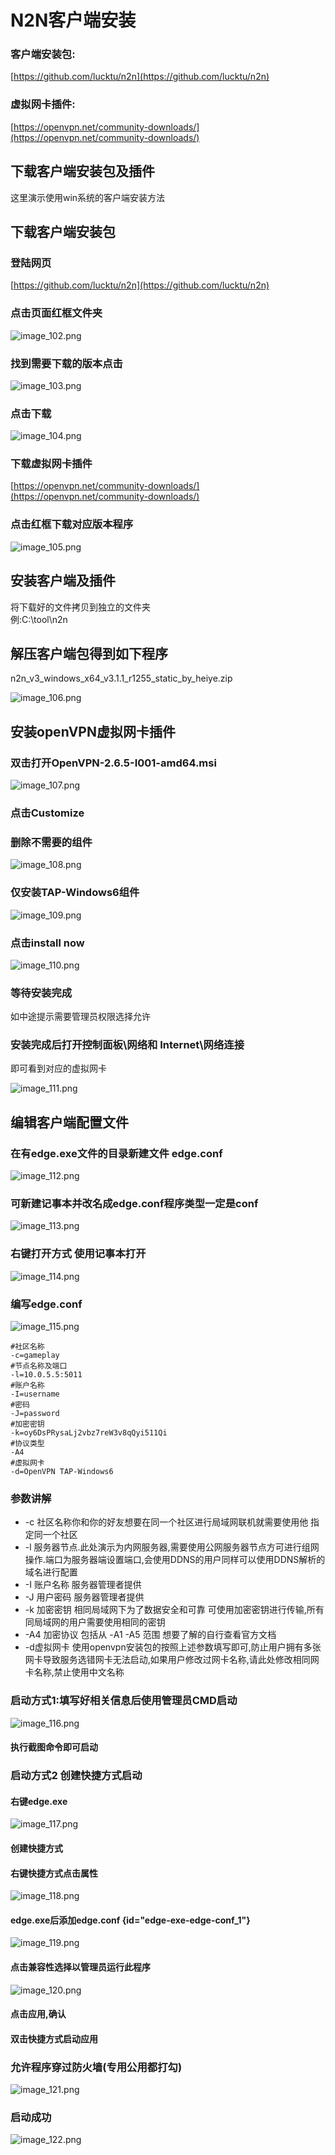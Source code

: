 # N2N客户端安装

### 客户端安装包:

[https://github.com/lucktu/n2n](https://github.com/lucktu/n2n)

### 虚拟网卡插件:

[https://openvpn.net/community-downloads/](https://openvpn.net/community-downloads/)

## 下载客户端安装包及插件

这里演示使用win系统的客户端安装方法

## 下载客户端安装包

### 登陆网页

[https://github.com/lucktu/n2n](https://github.com/lucktu/n2n)

### 点击页面红框文件夹

![image_102.png](image_102.png)

### 找到需要下载的版本点击

![image_103.png](image_103.png)

### 点击下载

![image_104.png](image_104.png)

### 下载虚拟网卡插件

[https://openvpn.net/community-downloads/](https://openvpn.net/community-downloads/)

### 点击红框下载对应版本程序

![image_105.png](image_105.png)

## 安装客户端及插件

将下载好的文件拷贝到独立的文件夹  
例:C:\\tool\\n2n

## 解压客户端包得到如下程序

n2n_v3_windows_x64_v3.1.1_r1255_static_by_heiye.zip

![image_106.png](image_106.png)

## 安装openVPN虚拟网卡插件

### 双击打开OpenVPN-2.6.5-I001-amd64.msi

![image_107.png](image_107.png)

### 点击Customize

### 删除不需要的组件

![image_108.png](image_108.png)

### 仅安装TAP-Windows6组件

![image_109.png](image_109.png)

### 点击install now

![image_110.png](image_110.png)

### 等待安装完成

如中途提示需要管理员权限选择允许

### 安装完成后打开控制面板\\网络和 Internet\\网络连接

即可看到对应的虚拟网卡

![image_111.png](image_111.png)

## 编辑客户端配置文件

### 在有edge.exe文件的目录新建文件 edge.conf

![image_112.png](image_112.png)

### 可新建记事本并改名成edge.conf程序类型一定是conf

![image_113.png](image_113.png)

### 右键打开方式 使用记事本打开

![image_114.png](image_114.png)

### 编写edge.conf

![image_115.png](image_115.png)

```
#社区名称
-c=gameplay
#节点名称及端口
-l=10.0.5.5:5011
#账户名称
-I=username
#密码
-J=password
#加密密钥
-k=oy6DsPRysaLj2vbz7reW3v8qQyi511Qi
#协议类型
-A4
#虚拟网卡
-d=OpenVPN TAP-Windows6

```

### 参数讲解

- -c 社区名称你和你的好友想要在同一个社区进行局域网联机就需要使用他 指定同一个社区
- -l 服务器节点.此处演示为内网服务器,需要使用公网服务器节点方可进行组网操作.端口为服务器端设置端口,会使用DDNS的用户同样可以使用DDNS解析的域名进行配置
- -I 账户名称 服务器管理者提供
- -J 用户密码 服务器管理者提供
- -k 加密密钥 相同局域网下为了数据安全和可靠 可使用加密密钥进行传输,所有同局域网的用户需要使用相同的密钥
- -A4 加密协议 包括从 -A1 -A5 范围 想要了解的自行查看官方文档
- -d虚拟网卡 使用openvpn安装包的按照上述参数填写即可,防止用户拥有多张网卡导致服务选错网卡无法启动,如果用户修改过网卡名称,请此处修改相同网卡名称,禁止使用中文名称

### 启动方式1:填写好相关信息后使用管理员CMD启动

![image_116.png](image_116.png)

#### 执行截图命令即可启动

### 启动方式2 创建快捷方式启动

#### 右键edge.exe

![image_117.png](image_117.png)

#### 创建快捷方式

#### 右键快捷方式点击属性

![image_118.png](image_118.png)

#### edge.exe后添加edge.conf {id="edge-exe-edge-conf_1"}

![image_119.png](image_119.png)

#### 点击兼容性选择以管理员运行此程序

![image_120.png](image_120.png)

#### 点击应用,确认

#### 双击快捷方式启动应用

### 允许程序穿过防火墙(专用公用都打勾)

![image_121.png](image_121.png)

### 启动成功

![image_122.png](image_122.png)